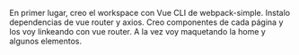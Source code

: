 En primer lugar, creo el workspace con Vue CLI de webpack-simple.
Instalo dependencias de vue router y axios.
Creo componentes de cada página y los voy linkeando con vue router.
A la vez voy maquetando la home y algunos elementos.
